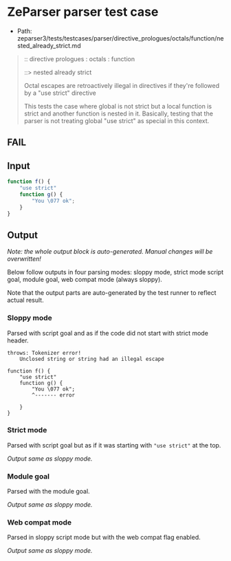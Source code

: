 # ZeParser parser test case

- Path: zeparser3/tests/testcases/parser/directive_prologues/octals/function/nested_already_strict.md

> :: directive prologues : octals : function
>
> ::> nested already strict
>
> Octal escapes are retroactively illegal in directives if they're followed by a "use strict" directive
>
> This tests the case where global is not strict but a local function is strict and another function is nested in it. Basically, testing that the parser is not treating global "use strict" as special in this context.

## FAIL

## Input

`````js
function f() {
    "use strict"
    function g() {
        "You \077 ok";
    }
}
`````

## Output

_Note: the whole output block is auto-generated. Manual changes will be overwritten!_

Below follow outputs in four parsing modes: sloppy mode, strict mode script goal, module goal, web compat mode (always sloppy).

Note that the output parts are auto-generated by the test runner to reflect actual result.

### Sloppy mode

Parsed with script goal and as if the code did not start with strict mode header.

`````
throws: Tokenizer error!
    Unclosed string or string had an illegal escape

function f() {
    "use strict"
    function g() {
        "You \077 ok";
        ^------- error

    }
}
`````

### Strict mode

Parsed with script goal but as if it was starting with `"use strict"` at the top.

_Output same as sloppy mode._

### Module goal

Parsed with the module goal.

_Output same as sloppy mode._

### Web compat mode

Parsed in sloppy script mode but with the web compat flag enabled.

_Output same as sloppy mode._
